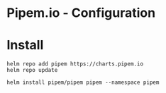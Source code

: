 # Pipem.io - Configuration

# Install

```
helm repo add pipem https://charts.pipem.io
helm repo update

helm install pipem/pipem pipem --namespace pipem

```
